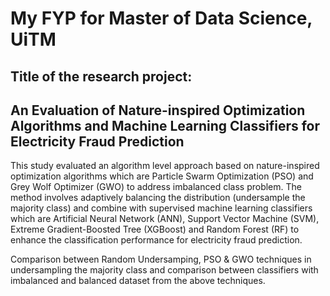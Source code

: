 # My FYP for Master of Data Science, UiTM

## Title of the research project:
## An Evaluation of Nature-inspired Optimization Algorithms and Machine Learning Classifiers for Electricity Fraud Prediction

This study evaluated an algorithm level approach based on nature-inspired optimization algorithms which are Particle Swarm
Optimization (PSO) and Grey Wolf Optimizer (GWO) to address imbalanced class problem. The method involves adaptively balancing the distribution (undersample the majority class) and combine with supervised machine learning classifiers which are Artificial Neural Network (ANN), Support Vector Machine (SVM), Extreme Gradient-Boosted Tree (XGBoost) and Random Forest (RF) to enhance the classification performance for electricity fraud prediction. 

Comparison between Random Undersamping, PSO & GWO techniques in undersampling the majority class and comparison between classifiers with imbalanced and balanced dataset from the above techniques.
